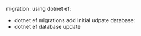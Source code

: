 ﻿migration:
using dotnet ef:
  - dotnet ef migrations add Initial
udpate database:
  - dotnet ef database update
